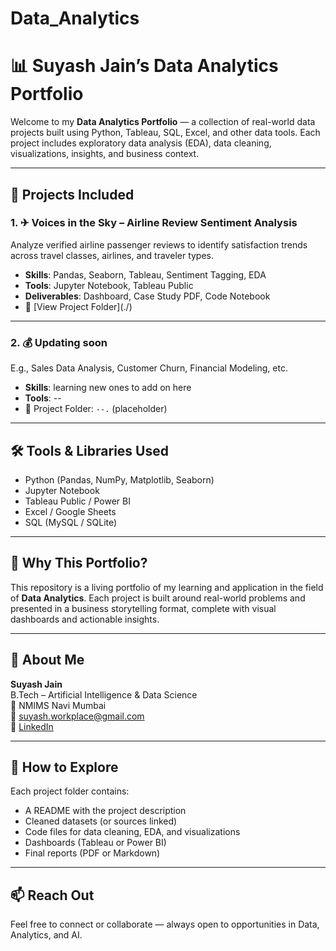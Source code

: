 # Data_Analytics
# 📊 Suyash Jain’s Data Analytics Portfolio

Welcome to my **Data Analytics Portfolio** — a collection of real-world data projects built using Python, Tableau, SQL, Excel, and other data tools. Each project includes exploratory data analysis (EDA), data cleaning, visualizations, insights, and business context.

---

## 📁 Projects Included

### 1. ✈ **Voices in the Sky** – Airline Review Sentiment Analysis  
Analyze verified airline passenger reviews to identify satisfaction trends across travel classes, airlines, and traveler types.

- **Skills**: Pandas, Seaborn, Tableau, Sentiment Tagging, EDA  
- **Tools**: Jupyter Notebook, Tableau Public  
- **Deliverables**: Dashboard, Case Study PDF, Code Notebook  
- 📂 [View Project Folder](./<Voices In The Sky>)

---

### 2. 💰 Updating soon  
E.g., Sales Data Analysis, Customer Churn, Financial Modeling, etc.

- **Skills**: learning new ones to add on here
- **Tools**: --  
- 📂 Project Folder: `--.` (placeholder)

---

## 🛠 Tools & Libraries Used

- Python (Pandas, NumPy, Matplotlib, Seaborn)
- Jupyter Notebook
- Tableau Public / Power BI
- Excel / Google Sheets
- SQL (MySQL / SQLite)

---

## 🧠 Why This Portfolio?

This repository is a living portfolio of my learning and application in the field of **Data Analytics**. Each project is built around real-world problems and presented in a business storytelling format, complete with visual dashboards and actionable insights.

---

## 👤 About Me

**Suyash Jain**  
B.Tech – Artificial Intelligence & Data Science  
📍 NMIMS Navi Mumbai  
📧 suyash.workplace@gmail.com  
🔗 [LinkedIn](https://www.linkedin.com/in/suyash-jain-)

---

## 🚀 How to Explore

Each project folder contains:
- A README with the project description
- Cleaned datasets (or sources linked)
- Code files for data cleaning, EDA, and visualizations
- Dashboards (Tableau or Power BI)
- Final reports (PDF or Markdown)

---

## 📫 Reach Out

Feel free to connect or collaborate — always open to opportunities in Data, Analytics, and AI.


